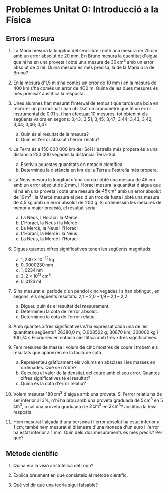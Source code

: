 
# Problemes Unitat 0: Introducció a la Física

<style type="text/css">
    ol ol { list-style-type: lower-alpha; }
</style>

## Errors i mesura

1. La Maria mesura la longitud del seu llibre i obté una mesura de 25 cm amb un error absolut de 20 mm. En Bruno mesura la quantitat d'aigua que hi ha en una proveta i obté una mesura de $30\,\mathrm{cm^{3}}$ amb un error absolut de 4 ml. Quina mesura és més precisa, la de la Maria o la de Bruno? 

2. En la mesura d’1,5 m s’ha comès un error de 10 mm i en la mesura de 400 km s’ha comès un error de 400 m. Quina de les dues mesures és més precisa? Justifica la resposta. 

3. Unes alumnes han mesurat l'interval de temps t que tarda una bola en recórrer un pla inclinat i han utilitzat un cronòmetre que té un error instrumental de 0,01 s, i han efectuat 10 mesures, tot obtenint els següents valors en segons: 3,43; 3,51; 3,45; 3,47; 3,44; 3,43; 3,42; 3,44; 3,46; 3,47. 

    1. Quin és el resultat de la mesura? 
    2. Quin és l'error absolut i l'error relatiu? 

4. La Terra és a 150 000 000 km del Sol i l'estrella més propera és a una distància 250 000 vegades la distància Terra-Sol. 
    1. Escriviu aquestes quantitats en notació científica. 
    2. Determineu la distància en km de la Terra a l'estrella més propera. 

5. La Neus mesura la longitud d'una corda i obté una mesura de 45 cm amb un error absolut de 2 mm, l'Horaci mesura la quantitat d'aigua que hi ha en una proveta i obté una mesura de $45\,\mathrm{cm^{3}}$ amb un error absolut de $10\,\mathrm{m^{3}}$ i la Mercè mesura el pes d'un tros de fusta i obté una mesura de 4,5 kg amb un error absolut de 200 g. Si ordenéssim les mesures de menor a major precisió, el resultat seria: 
    1. La Neus, l'Horaci i la Mercè 
    2. L'Horaci, la Neus i la Mercè 
    3. La Mercè, la Neus i l'Horaci 
    4. L'Horaci, la Mercè i la Neus 
    5. La Neus, la Mercè i l'Horaci 

6. Digues quantes xifres significatives tenen les següents magnituds: 
    1. $1,230\times10^{-12}\,\mathrm{kg}$
    2. $0,0000230\,\mathrm{mm}$
    3. $1,0234\,\mathrm{nm}$
    4. $3,2\times10^{12}\,\mathrm{cm^{3}}$
    5. $0,0123\,\mathrm{ml}$

7. S'ha mesurat el període d'un pèndol cinc vegades i s'han obtingut , en segons, els següents resultats: 2,1 – 2,0 – 1,9 – 2,1 – 2,2 
    1. Digueu quin és el resultat del mesurament. 
    2. Determineu la cota de l'error absolut. 
    3. Determineu la cota de l'error relatiu. 

8. Amb quantes xifres significatives s'ha expressat cada una de les quantitats següents? 26380,0 m; 0,008502 g; 30870 km; 300000 kg i 100,74 s.Escriu-les en notació científica amb tres xifres significatives.

9. Fem mesures de massa i volum de cinc mostres de coure i trobem els resultats que apareixen en la taula de sota. 
    1. Representeu gràficament els volums en abscises i les masses en ordenades. Què se n'obtè?
    2. Calculeu el valor de la densitat del coure amb el seu error. Quantes xifres significatives té el resultat?
    3. Quina és la cota d'error relatiu?

10. Volem mesurar $180\,\mathrm{cm^{3}}$ d'aigua amb una proveta. Si l'error relatiu ha de ser inferior al 3%, n'hi ha prou amb una proveta graduada de $5\,\mathrm{cm^{3}}$ en $5\,\mathrm{cm^{3}}$, o cal una proveta graduada de $2\,\mathrm{cm^{3}}$ en $2\,\mathrm{cm^{3}}$? Justifica la teva resposta.

11. Hem mesurat l'alçada d'una persona i l'error absolut ha estat inferior a 1 cm; també hem mesurat el diàmetre d'una moneda d'un euro i l'error ha estat inferior a 1 mm. Quin dels dos mesuraments és més precís? Per què?

## Mètode científic

1. Quina era la visió aristotèlica del món?

2. Explica breument en què consisteix el mètode científic. 

3. Què vol dir que una teoria sigui falsable?
